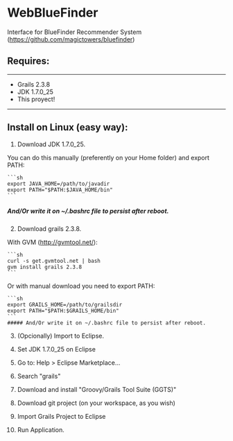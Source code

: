 WebBlueFinder
=============

Interface for BlueFinder Recommender System (https://github.com/magictowers/bluefinder)


Requires:
--------

----

- Grails 2.3.8
- JDK 1.7.0_25
- This proyect!

-----------


Install on Linux (easy way):
----------------


1. Download JDK 1.7.0_25.

You can do this manually (preferently on your Home folder) and export PATH:

    ```sh
    export JAVA_HOME=/path/to/javadir
    export PATH="$PATH:$JAVA_HOME/bin"
    ```
##### And/Or write it on ~/.bashrc file to persist after reboot.


2. Download grails 2.3.8.

With GVM (http://gvmtool.net/):

    ```sh
    curl -s get.gvmtool.net | bash
    gvm install grails 2.3.8
    ```

Or with manual download you need to export PATH:

    ```sh
    export GRAILS_HOME=/path/to/grailsdir
    export PATH="$PATH:$GRAILS_HOME/bin"
    ```
    ##### And/Or write it on ~/.bashrc file to persist after reboot.

3. (Opcionally) Import to Eclipse.

  1. Set JDK 1.7.0_25 on Eclipse </br>
  2. Go to: Help > Eclipse Marketplace... </br>
  3. Search "grails" </br>
  4. Download and install "Groovy/Grails Tool Suite (GGTS)" </br>
  5. Download git project (on your workspace, as you wish) </br>
  6. Import Grails Project to Eclipse </br>

4. Run Application.

